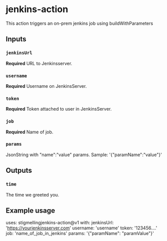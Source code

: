# jenkins-action
This action triggers an on-prem jenkins job using buildWithParameters

## Inputs

### `jenkinsUrl`

**Required** URL to Jenkinsserver.

### `username`

**Required** Username on JenkinsServer.

### `token`

**Required** Token attached to user in JenkinsServer.

### `job`

**Required** Name of job.

### `params`

JsonString with "name":"value" params. 
Sample: '{"paramName":"value"}'

## Outputs

### `time`

The time we greeted you.

## Example usage

uses: stigmellingjenkins-action@v1
with:
  jenkinsUrl: 'https://yourjenkinsserver.com'
  username: 'username'
  token: '123456....'
  job: 'name_of_job_in_jenkins'
  params: '{"paramName": "paramValue"}'
